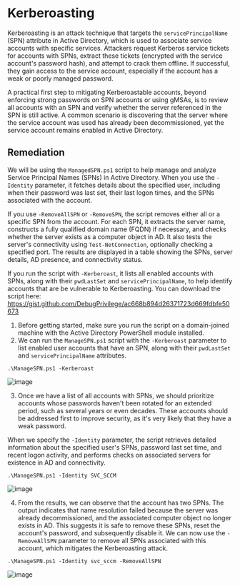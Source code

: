 # Kerberoasting

Kerberoasting is an attack technique that targets the `servicePrincipalName` (SPN) attribute in Active Directory, which is used to associate service accounts with specific services. Attackers request Kerberos service tickets for accounts with SPNs, extract these tickets (encrypted with the service account's password hash), and attempt to crack them offline. If successful, they gain access to the service account, especially if the account has a weak or poorly managed password.

A practical first step to mitigating Kerberoastable accounts, beyond enforcing strong passwords on SPN accounts or using gMSAs, is to review all accounts with an SPN and verify whether the server referenced in the SPN is still active. A common scenario is discovering that the server where the service account was used has already been decommissioned, yet the service account remains enabled in Active Directory.

## Remediation

We will be using the `ManagedSPN.ps1` script to help manage and analyze Service Principal Names (SPNs) in Active Directory. When you use the `-Identity` parameter, it fetches details about the specified user, including when their password was last set, their last logon times, and the SPNs associated with the account. 

If you use `-RemoveAllSPN` or `-RemoveSPN`, the script removes either all or a specific SPN from the account. For each SPN, it extracts the server name, constructs a fully qualified domain name (FQDN) if necessary, and checks whether the server exists as a computer object in AD. It also tests the server's connectivity using `Test-NetConnection`, optionally checking a specified port. The results are displayed in a table showing the SPNs, server details, AD presence, and connectivity status. 

If you run the script with `-Kerberoast`, it lists all enabled accounts with SPNs, along with their `pwdLastSet` and `servicePrincipalName`, to help identify accounts that are be vulnerable to Kerberoasting. You can download the script here: https://gist.github.com/DebugPrivilege/ac668b894d26371723d669fdbfe50673

1. Before getting started, make sure you run the script on a domain-joined machine with the Active Directory PowerShell module installed.
2. We can run the `ManageSPN.ps1` script with the `-Kerberoast` parameter to list enabled user accounts that have an SPN, along with their `pwdLastSet` and `servicePrincipalName` attributes.

```
.\ManageSPN.ps1 -Kerberoast
```

![image](https://github.com/user-attachments/assets/8bd43d80-aea4-4655-a781-e831b461a822)

3. Once we have a list of all accounts with SPNs, we should prioritize accounts whose passwords haven't been rotated for an extended period, such as several years or even decades. These accounts should be addressed first to improve security, as it's very likely that they have a weak password.

When we specify the `-Identity` parameter, the script retrieves detailed information about the specified user's SPNs, password last set time, and recent logon activity, and performs checks on associated servers for existence in AD and connectivity.

```
.\ManageSPN.ps1 -Identity SVC_SCCM
```

![image](https://github.com/user-attachments/assets/e9225816-e742-43e2-920f-02c66c0e5381)

4. From the results, we can observe that the account has two SPNs. The output indicates that name resolution failed because the server was already decommissioned, and the associated computer object no longer exists in AD. This suggests it is safe to remove these SPNs, reset the account's password, and subsequently disable it. We can now use the `-RemoveAllSPN` parameter to remove all SPNs associated with this account, which mitigates the Kerberoasting attack.

```
.\ManageSPN.ps1 -Identity svc_sccm -RemoveAllSPN
```

![image](https://github.com/user-attachments/assets/d6273cd6-068e-4590-8ee9-cf34a7b3cd42)






